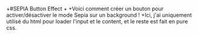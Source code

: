 +#SEPIA Button Effect
+
+Voici comment créer un bouton pour activer/désactiver le mode Sepia sur un background !
+Ici, j'ai uniquement utilisé du html pour loader l'input et le content, et le reste est fait en pure css.